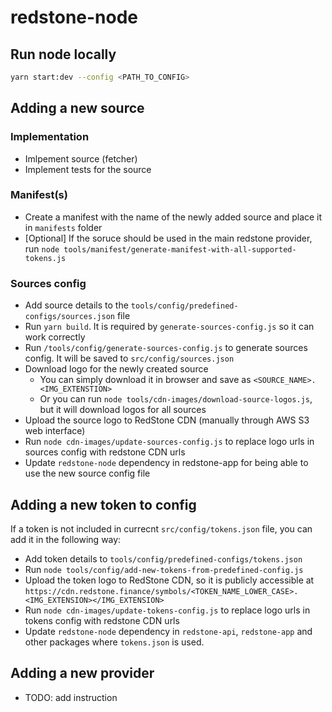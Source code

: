 # redstone-node

## Run node locally
```bash
yarn start:dev --config <PATH_TO_CONFIG>
```

## Adding a new source
### Implementation
- Imlpement source (fetcher)
- Implement tests for the source

### Manifest(s)
- Create a manifest with the name of the newly added source and place it in `manifests` folder
- [Optional] If the soruce should be used in the main redstone provider, run `node tools/manifest/generate-manifest-with-all-supported-tokens.js`

### Sources config
- Add source details to the `tools/config/predefined-configs/sources.json` file
- Run `yarn build`. It is required by `generate-sources-config.js` so it can work correctly
- Run `/tools/config/generate-sources-config.js` to generate sources config. It will be saved to `src/config/sources.json`
- Download logo for the newly created source
  - You can simply download it in browser and save as `<SOURCE_NAME>.<IMG_EXTENSTION>`
  - Or you can run `node tools/cdn-images/download-source-logos.js`, but it will download logos for all sources
- Upload the source logo to RedStone CDN (manually through AWS S3 web interface)
- Run `node cdn-images/update-sources-config.js` to replace logo urls in sources config with redstone CDN urls
- Update `redstone-node` dependency in redstone-app for being able to use the new source config file

## Adding a new token to config
If a token is not included in currecnt `src/config/tokens.json` file, you can add it in the following way:
- Add token details to `tools/config/predefined-configs/tokens.json`
- Run `node tools/config/add-new-tokens-from-predefined-config.js`
- Upload the token logo to RedStone CDN, so it is publicly accessible at `https://cdn.redstone.finance/symbols/<TOKEN_NAME_LOWER_CASE>.<IMG_EXTENSION></IMG_EXTENSION>`
- Run `node cdn-images/update-tokens-config.js` to replace logo urls in tokens config with redstone CDN urls
- Update `redstone-node` dependency in `redstone-api`, `redstone-app` and other packages where `tokens.json` is used.

## Adding a new provider
- TODO: add instruction
